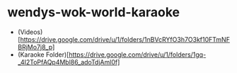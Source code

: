 # wendys-wok-world-karaoke

- (Videos)[https://drive.google.com/drive/u/1/folders/1nBVcRYfO3h7O3kf10FTmNFBRjMo7j8_p]
- (Karaoke Folder)[https://drive.google.com/drive/u/1/folders/1gq-_4I2ToPfAQp4Mbl86_adoTdjAml0f]
